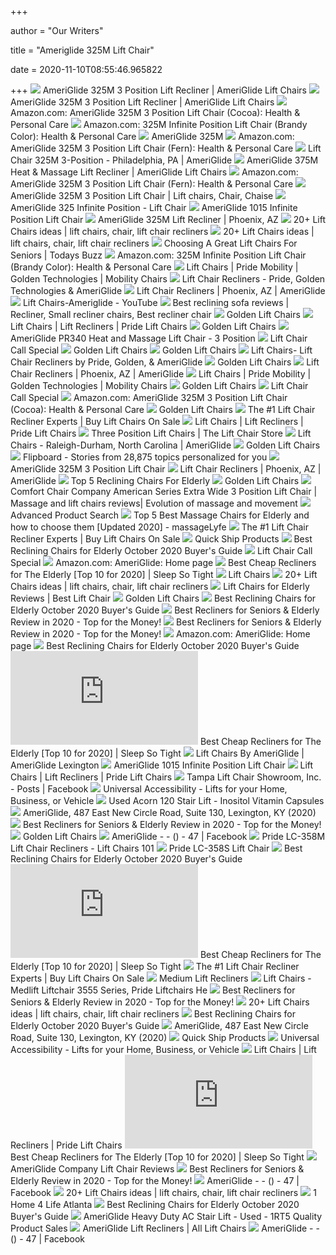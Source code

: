 +++
        
author = "Our Writers"
        
title = "Ameriglide 325M Lift Chair"
        
date = 2020-11-10T08:55:46.965822
        
+++
[ ![](https://www.ameriglide.com/cache/1565969047549/resources/product/505/productImage/2181.jpg)](https://www.ameriglide.com/cache/1565969047549/resources/product/505/productImage/2181.jpg) AmeriGlide 325M 3 Position Lift Recliner | AmeriGlide Lift Chairs
[ ![](https://www.ameriglide.com/cache/1565969029068/resources/product/505/productImage/2179.jpg)](https://www.ameriglide.com/cache/1565969029068/resources/product/505/productImage/2179.jpg) AmeriGlide 325M 3 Position Lift Recliner | AmeriGlide Lift Chairs
[ ![](https://images-na.ssl-images-amazon.com/images/I/41VWIyAqPVL._AC_.jpg)](https://images-na.ssl-images-amazon.com/images/I/41VWIyAqPVL._AC_.jpg) Amazon.com: AmeriGlide 325M 3 Position Lift Chair (Cocoa): Health &  Personal Care
[ ![](https://images-na.ssl-images-amazon.com/images/I/71t0kiZqb6L._AC_SL1500_.jpg)](https://images-na.ssl-images-amazon.com/images/I/71t0kiZqb6L._AC_SL1500_.jpg) Amazon.com: 325M Infinite Position Lift Chair (Brandy Color): Health &  Personal Care
[ ![](x-raw-image:///62c602c7c472ae07046f8dc11d3bf44322a4893ef7bc5ae62055041ba0b8282e)](x-raw-image:///62c602c7c472ae07046f8dc11d3bf44322a4893ef7bc5ae62055041ba0b8282e) AmeriGlide 325M
[ ![](https://m.media-amazon.com/images/I/41uPJZgRbDL._AA300_.jpg)](https://m.media-amazon.com/images/I/41uPJZgRbDL._AA300_.jpg) Amazon.com: AmeriGlide 325M 3 Position Lift Chair (Fern): Health & Personal  Care
[ ![](https://www.ameriglide-philadelphia-pa.com/cache/1414078980000/resources/product/580/picture.jpg)](https://www.ameriglide-philadelphia-pa.com/cache/1414078980000/resources/product/580/picture.jpg) Lift Chair 325M 3-Position - Philadelphia, PA | AmeriGlide
[ ![](https://www.ameriglide.com/cache/1512152908975/resources/product/531/picture.jpg)](https://www.ameriglide.com/cache/1512152908975/resources/product/531/picture.jpg) AmeriGlide 375M Heat & Massage Lift Recliner | AmeriGlide Lift Chairs
[ ![](https://m.media-amazon.com/images/I/31GqN0-04eL._AA300_.jpg)](https://m.media-amazon.com/images/I/31GqN0-04eL._AA300_.jpg) Amazon.com: AmeriGlide 325M 3 Position Lift Chair (Fern): Health & Personal  Care
[ ![](https://i.pinimg.com/originals/15/bb/13/15bb13f374ec162d9f255d4ed47dc079.jpg)](https://i.pinimg.com/originals/15/bb/13/15bb13f374ec162d9f255d4ed47dc079.jpg) AmeriGlide 325M 3 Position Lift Chair | Lift chairs, Chair, Chaise
[ ![](https://www.ameriglide.com/cache/1502734026191/resources/product/983/productImage/1170.jpg)](https://www.ameriglide.com/cache/1502734026191/resources/product/983/productImage/1170.jpg) AmeriGlide 325 Infinite Position - Lift Chair
[ ![](https://www.ameriglide.com/cache/1379699147000/resources/product/980/picture.jpg)](https://www.ameriglide.com/cache/1379699147000/resources/product/980/picture.jpg) AmeriGlide 1015 Infinite Position Lift Chair
[ ![](https://www.ameriglide-phoenix-az.com/cache/1277243685000/resources/product/45241/picture.jpg)](https://www.ameriglide-phoenix-az.com/cache/1277243685000/resources/product/45241/picture.jpg) AmeriGlide 325M Lift Recliner | Phoenix, AZ
[ ![](https://i.pinimg.com/236x/95/0e/38/950e3871167266893e5d46da3c4b8282--recliner-chairs-big-men.jpg)](https://i.pinimg.com/236x/95/0e/38/950e3871167266893e5d46da3c4b8282--recliner-chairs-big-men.jpg) 20+ Lift Chairs ideas | lift chairs, chair, lift chair recliners
[ ![](https://i.pinimg.com/236x/c0/b1/b7/c0b1b79805d37905b0f30f102bbfa9c9--infinite-lift.jpg)](https://i.pinimg.com/236x/c0/b1/b7/c0b1b79805d37905b0f30f102bbfa9c9--infinite-lift.jpg) 20+ Lift Chairs ideas | lift chairs, chair, lift chair recliners
[ ![](https://todaysbuzz.com/content/163557/b0be6581ed6ae9193898d4d7c762dbc4.jpg)](https://todaysbuzz.com/content/163557/b0be6581ed6ae9193898d4d7c762dbc4.jpg) Choosing A Great Lift Chairs For Seniors | Todays Buzz
[ ![](https://images-na.ssl-images-amazon.com/images/I/41nWrw73GsL._AC_.jpg)](https://images-na.ssl-images-amazon.com/images/I/41nWrw73GsL._AC_.jpg) Amazon.com: 325M Infinite Position Lift Chair (Brandy Color): Health &  Personal Care
[ ![](https://www.4-medical-supplies.com/cache/1463071445311/resources/smartPage/86/picture-thumb.jpg)](https://www.4-medical-supplies.com/cache/1463071445311/resources/smartPage/86/picture-thumb.jpg) Lift Chairs | Pride Mobility | Golden Technologies | Mobility Chairs
[ ![](https://www.mobility-superstore.com/cache/1463070180441/images/lift-chairs/lift-chair-lifestyle.jpg)](https://www.mobility-superstore.com/cache/1463070180441/images/lift-chairs/lift-chair-lifestyle.jpg) Lift Chair Recliners - Pride, Golden Technologies & AmeriGlide
[ ![](https://www.ameriglide-phoenix-az.com/cache/1491496702378/resources/product/1136/picture-thumb.jpg)](https://www.ameriglide-phoenix-az.com/cache/1491496702378/resources/product/1136/picture-thumb.jpg) Lift Chair Recliners | Phoenix, AZ | AmeriGlide
[ ![](https://i.ytimg.com/vi/4RkGioOZH7s/maxresdefault.jpg)](https://i.ytimg.com/vi/4RkGioOZH7s/maxresdefault.jpg) Lift Chairs-Ameriglide - YouTube
[ ![](https://i.pinimg.com/736x/51/ed/73/51ed73c24f1bd700cb1376a62fe168da.jpg)](https://i.pinimg.com/736x/51/ed/73/51ed73c24f1bd700cb1376a62fe168da.jpg) Best reclining sofa reviews | Recliner, Small recliner chairs, Best recliner  chair
[ ![](https://www.ameriglide.com/cache/1601493402211/resources/product/1908/picture.jpg)](https://www.ameriglide.com/cache/1601493402211/resources/product/1908/picture.jpg) Golden Lift Chairs
[ ![](https://www.a1-medical-supplies.net/cache/1410874782000/resources/product/4/picture-thumb.jpg)](https://www.a1-medical-supplies.net/cache/1410874782000/resources/product/4/picture-thumb.jpg) Lift Chairs | Lift Recliners | Pride Lift Chairs
[ ![](https://www.ameriglide.com/cache/1260482892000/resources/product/1901/picture.jpg)](https://www.ameriglide.com/cache/1260482892000/resources/product/1901/picture.jpg) Golden Lift Chairs
[ ![](https://www.ameriglide.com/cache/1463772412000/resources/product/979/productImage/793.jpg)](https://www.ameriglide.com/cache/1463772412000/resources/product/979/productImage/793.jpg) AmeriGlide PR340 Heat and Massage Lift Chair - 3 Position
[ ![](https://www.ameriglide-phoenix-az.com/cache/1491495730830/resources/product/1134/picture.jpg)](https://www.ameriglide-phoenix-az.com/cache/1491495730830/resources/product/1134/picture.jpg) Lift Chair Call Special
[ ![](https://www.ameriglide.com/cache/1185288691000/resources/product/1896/picture.jpg)](https://www.ameriglide.com/cache/1185288691000/resources/product/1896/picture.jpg) Golden Lift Chairs
[ ![](https://www.ameriglide.com/cache/1601493319589/resources/product/1902/picture.jpg)](https://www.ameriglide.com/cache/1601493319589/resources/product/1902/picture.jpg) Golden Lift Chairs
[ ![](https://www.electric-wheelchairs-101.com/cache/1463068984681/images/lc/lc-example2.jpg)](https://www.electric-wheelchairs-101.com/cache/1463068984681/images/lc/lc-example2.jpg) Lift Chairs- Lift Chair Recliners by Pride, Golden, & AmeriGlide
[ ![](https://www.ameriglide.com/cache/1601493203877/resources/product/1894/picture.jpg)](https://www.ameriglide.com/cache/1601493203877/resources/product/1894/picture.jpg) Golden Lift Chairs
[ ![](https://www.ameriglide-phoenix-az.com/cache/1494884847560/images2/store-lift-chairs.jpg)](https://www.ameriglide-phoenix-az.com/cache/1494884847560/images2/store-lift-chairs.jpg) Lift Chair Recliners | Phoenix, AZ | AmeriGlide
[ ![](https://www.4-medical-supplies.com/cache/1597090025743/resources/smartPage/163/picture-thumb.jpg)](https://www.4-medical-supplies.com/cache/1597090025743/resources/smartPage/163/picture-thumb.jpg) Lift Chairs | Pride Mobility | Golden Technologies | Mobility Chairs
[ ![](https://www.ameriglide.com/cache/1260483789000/resources/product/1909/picture.jpg)](https://www.ameriglide.com/cache/1260483789000/resources/product/1909/picture.jpg) Golden Lift Chairs
[ ![](https://www.ameriglide-wilmington-nc.com/cache/1556738434210/resources/product/1783/picture.jpg)](https://www.ameriglide-wilmington-nc.com/cache/1556738434210/resources/product/1783/picture.jpg) Lift Chair Call Special
[ ![](https://images-na.ssl-images-amazon.com/images/I/41VWIyAqPVL._SR600%2C315_PIWhiteStrip%2CBottomLeft%2C0%2C35_PIStarRatingFOUR%2CBottomLeft%2C360%2C-6_SR600%2C315_ZA(26%20Reviews)%2C445%2C291%2C400%2C400%2Carial%2C12%2C4%2C0%2C0%2C5_SCLZZZZZZZ_.jpg)](https://images-na.ssl-images-amazon.com/images/I/41VWIyAqPVL._SR600%2C315_PIWhiteStrip%2CBottomLeft%2C0%2C35_PIStarRatingFOUR%2CBottomLeft%2C360%2C-6_SR600%2C315_ZA(26%20Reviews)%2C445%2C291%2C400%2C400%2Carial%2C12%2C4%2C0%2C0%2C5_SCLZZZZZZZ_.jpg) Amazon.com: AmeriGlide 325M 3 Position Lift Chair (Cocoa): Health &  Personal Care
[ ![](https://www.ameriglide.com/cache/1601493626646/resources/product/2472/picture.jpg)](https://www.ameriglide.com/cache/1601493626646/resources/product/2472/picture.jpg) Golden Lift Chairs
[ ![](https://www.usmedicalsupplies.com/cache/1562350188066/images/lc/positions/two-position.jpg)](https://www.usmedicalsupplies.com/cache/1562350188066/images/lc/positions/two-position.jpg) The #1 Lift Chair Recliner Experts | Buy Lift Chairs On Sale
[ ![](https://www.a1-medical-supplies.net/cache/1247146243000/resources/product/83/picture-thumb.jpg)](https://www.a1-medical-supplies.net/cache/1247146243000/resources/product/83/picture-thumb.jpg) Lift Chairs | Lift Recliners | Pride Lift Chairs
[ ![](https://www.lift-chair-store.com/cache/1324671982000/resources/product/865/picture-thumb.jpg)](https://www.lift-chair-store.com/cache/1324671982000/resources/product/865/picture-thumb.jpg) Three Position Lift Chairs | The Lift Chair Store
[ ![](https://www.ameriglide-raleigh-nc.com/cache/1336580425000/resources/product/1099/picture-thumb.jpg)](https://www.ameriglide-raleigh-nc.com/cache/1336580425000/resources/product/1099/picture-thumb.jpg) Lift Chairs - Raleigh-Durham, North Carolina | AmeriGlide
[ ![](https://www.ameriglide.com/cache/1582659086401/resources/product/2125/picture.jpg)](https://www.ameriglide.com/cache/1582659086401/resources/product/2125/picture.jpg) Golden Lift Chairs
[ ![](http://ecx.images-amazon.com/images/I/51I4usMEy4L.jpg)](http://ecx.images-amazon.com/images/I/51I4usMEy4L.jpg) Flipboard - Stories from 28,875 topics personalized for you
[ ![](https://www.ameriglide-lehigh-valley-pa.com/cache/1544716384958/resources/product/1501/picture.jpg)](https://www.ameriglide-lehigh-valley-pa.com/cache/1544716384958/resources/product/1501/picture.jpg) AmeriGlide 325M 3 Position Lift Chair
[ ![](https://www.ameriglide-phoenix-az.com/cache/1492024610938/resources/product/1124/picture-thumb.jpg)](https://www.ameriglide-phoenix-az.com/cache/1492024610938/resources/product/1124/picture-thumb.jpg) Lift Chair Recliners | Phoenix, AZ | AmeriGlide
[ ![](https://res.cloudinary.com/jerrick/image/upload/fl_progressive,q_auto,w_1024/5f167b2f0870e60022d85aed.jpg)](https://res.cloudinary.com/jerrick/image/upload/fl_progressive,q_auto,w_1024/5f167b2f0870e60022d85aed.jpg) Top 5 Reclining Chairs For Elderly
[ ![](https://www.ameriglide.com/cache/1601493495363/resources/product/1922/picture.jpg)](https://www.ameriglide.com/cache/1601493495363/resources/product/1922/picture.jpg) Golden Lift Chairs
[ ![](https://www.artformstudio.com/wp-content/uploads/2017/06/American-Series-Extra-Wide-3-Position-Lift-Chair.jpg)](https://www.artformstudio.com/wp-content/uploads/2017/06/American-Series-Extra-Wide-3-Position-Lift-Chair.jpg) Comfort Chair Company American Series Extra Wide 3 Position Lift Chair |  Massage and lift chairs reviews| Evolution of massage and movement
[ ![](https://www.a1-medical-supplies.net/cache/1508863282135/resources/product/3127/picture.jpg)](https://www.a1-medical-supplies.net/cache/1508863282135/resources/product/3127/picture.jpg) Advanced Product Search
[ ![](https://massagelyfe.com/wp-content/uploads/2019/05/best-massage-chair-for-elderly.jpg.png)](https://massagelyfe.com/wp-content/uploads/2019/05/best-massage-chair-for-elderly.jpg.png) Top 5 Best Massage Chairs for Elderly and how to choose them [Updated 2020]  - massageLyfe
[ ![](https://www.usmedicalsupplies.com/cache/1562350188066/images/lc/positions/infinite-position.jpg)](https://www.usmedicalsupplies.com/cache/1562350188066/images/lc/positions/infinite-position.jpg) The #1 Lift Chair Recliner Experts | Buy Lift Chairs On Sale
[ ![](https://www.ameriglide.com/cache/1539285423153/resources/product/807/picture.jpg)](https://www.ameriglide.com/cache/1539285423153/resources/product/807/picture.jpg) Quick Ship Products
[ ![](https://i0.wp.com/www.hod9.com/wp-content/uploads/2020/05/irene-recliner-chair-for-elderly.jpg?resize=398%2C398&ssl=1)](https://i0.wp.com/www.hod9.com/wp-content/uploads/2020/05/irene-recliner-chair-for-elderly.jpg?resize=398%2C398&ssl=1) Best Reclining Chairs for Elderly October 2020 Buyer's Guide
[ ![](https://www.ameriglide-phoenix-az.com/cache/1492101016457/resources/product/1128/picture.jpg)](https://www.ameriglide-phoenix-az.com/cache/1492101016457/resources/product/1128/picture.jpg) Lift Chair Call Special
[ ![](https://m.media-amazon.com/images/I/41flACWvVuL._AC_SX352_SY330_.jpg)](https://m.media-amazon.com/images/I/41flACWvVuL._AC_SX352_SY330_.jpg) Amazon.com: AmeriGlide: Home page
[ ![](https://sleepsotight.com/wp-content/uploads/2019/10/51GMdts7LnL.jpg)](https://sleepsotight.com/wp-content/uploads/2019/10/51GMdts7LnL.jpg) Best Cheap Recliners for The Elderly [Top 10 for 2020] | Sleep So Tight
[ ![](https://www.universal-accessibility.com/cache/1579551388659/images/lc/lc-lifestyle.jpg)](https://www.universal-accessibility.com/cache/1579551388659/images/lc/lc-lifestyle.jpg) Lift Chairs
[ ![](https://i.pinimg.com/236x/f2/b4/7f/f2b47fa7384ff65a1bdc6e4a2841efac.jpg)](https://i.pinimg.com/236x/f2/b4/7f/f2b47fa7384ff65a1bdc6e4a2841efac.jpg) 20+ Lift Chairs ideas | lift chairs, chair, lift chair recliners
[ ![](https://bestliftchair.net/wp-content/uploads/Perry-Ellis.jpg)](https://bestliftchair.net/wp-content/uploads/Perry-Ellis.jpg) Lift Chairs for Elderly Reviews | Best Lift Chair
[ ![](https://www.ameriglide.com/cache/1601493517883/resources/product/1923/picture.jpg)](https://www.ameriglide.com/cache/1601493517883/resources/product/1923/picture.jpg) Golden Lift Chairs
[ ![](https://i2.wp.com/www.hod9.com/wp-content/uploads/2020/05/canmov-recliner-chair.jpg?resize=350%2C350&ssl=1)](https://i2.wp.com/www.hod9.com/wp-content/uploads/2020/05/canmov-recliner-chair.jpg?resize=350%2C350&ssl=1) Best Reclining Chairs for Elderly October 2020 Buyer's Guide
[ ![](https://thehomedweller.com/wp-content/uploads/2020/03/4-9.jpg)](https://thehomedweller.com/wp-content/uploads/2020/03/4-9.jpg) Best Recliners for Seniors & Elderly Review in 2020 - Top for the Money!
[ ![](https://thehomedweller.com/wp-content/uploads/2018/10/ameriglide-recliner-2.png)](https://thehomedweller.com/wp-content/uploads/2018/10/ameriglide-recliner-2.png) Best Recliners for Seniors & Elderly Review in 2020 - Top for the Money!
[ ![](https://m.media-amazon.com/images/I/41SFfg23kCL._AC_SX352_SY330_.jpg)](https://m.media-amazon.com/images/I/41SFfg23kCL._AC_SX352_SY330_.jpg) Amazon.com: AmeriGlide: Home page
[ ![](https://i1.wp.com/www.hod9.com/wp-content/uploads/2020/05/irene-house-side-pocket-recliner.jpg?resize=694%2C694&ssl=1)](https://i1.wp.com/www.hod9.com/wp-content/uploads/2020/05/irene-house-side-pocket-recliner.jpg?resize=694%2C694&ssl=1) Best Reclining Chairs for Elderly October 2020 Buyer's Guide
[ ![](https://sleepsotight.com/wp-content/plugins/aawp/public/image.php?url=aHR0cHM6Ly9tLm1lZGlhLWFtYXpvbi5jb20vaW1hZ2VzL0kvNDEwelFzRm5jcEwuanBn)](https://sleepsotight.com/wp-content/plugins/aawp/public/image.php?url=aHR0cHM6Ly9tLm1lZGlhLWFtYXpvbi5jb20vaW1hZ2VzL0kvNDEwelFzRm5jcEwuanBn) Best Cheap Recliners for The Elderly [Top 10 for 2020] | Sleep So Tight
[ ![](https://www.ameriglide-lexington-ky.com/cache/1554748109723/images/logos/ag-logo-slim.gif)](https://www.ameriglide-lexington-ky.com/cache/1554748109723/images/logos/ag-logo-slim.gif) Lift Chairs By AmeriGlide | AmeriGlide Lexington
[ ![](https://www.ameriglide.com/cache/1603378834592/images/AMG-logo.png)](https://www.ameriglide.com/cache/1603378834592/images/AMG-logo.png) AmeriGlide 1015 Infinite Position Lift Chair
[ ![](https://www.a1-medical-supplies.net/cache/1542214682689/resources/product/2169/picture-thumb.jpg)](https://www.a1-medical-supplies.net/cache/1542214682689/resources/product/2169/picture-thumb.jpg) Lift Chairs | Lift Recliners | Pride Lift Chairs
[ ![](https://lookaside.fbsbx.com/lookaside/crawler/media/?media_id=617310371782722)](https://lookaside.fbsbx.com/lookaside/crawler/media/?media_id=617310371782722) Tampa Lift Chair Showroom, Inc. - Posts | Facebook
[ ![](https://www.universal-accessibility.com/cache/1594911100158/resources/product/1892/picture.jpg)](https://www.universal-accessibility.com/cache/1594911100158/resources/product/1892/picture.jpg) Universal Accessibility - Lifts for your Home, Business, or Vehicle
[ ![](http://www.4-medical-supplies.com/resources/product/706/picture.jpg)](http://www.4-medical-supplies.com/resources/product/706/picture.jpg) Used Acorn 120 Stair Lift - Inositol Vitamin Capsules
[ ![](https://lookaside.fbsbx.com/lookaside/crawler/media/?media_id=2166307463485239&get_thumbnail=1)](https://lookaside.fbsbx.com/lookaside/crawler/media/?media_id=2166307463485239&get_thumbnail=1) AmeriGlide, 487 East New Circle Road, Suite 130, Lexington, KY (2020)
[ ![](https://thehomedweller.com/wp-content/uploads/2020/03/8-1.jpg)](https://thehomedweller.com/wp-content/uploads/2020/03/8-1.jpg) Best Recliners for Seniors & Elderly Review in 2020 - Top for the Money!
[ ![](https://www.ameriglide.com/cache/1334244142000/resources/product/1914/picture.jpg)](https://www.ameriglide.com/cache/1334244142000/resources/product/1914/picture.jpg) Golden Lift Chairs
[ ![](https://lookaside.fbsbx.com/lookaside/crawler/media/?media_id=2261230943916576)](https://lookaside.fbsbx.com/lookaside/crawler/media/?media_id=2261230943916576) AmeriGlide - - () - 47 | Facebook
[ ![](https://www.lc101.net/cache/1333126352000/resources/product/345/picture.jpg)](https://www.lc101.net/cache/1333126352000/resources/product/345/picture.jpg) Pride LC-358M Lift Chair Recliners - Lift Chairs 101
[ ![](https://www.ameriglide-scranton-wilkes-barre-pa.com/cache/1337622449000/resources/product/54895/picture.jpg)](https://www.ameriglide-scranton-wilkes-barre-pa.com/cache/1337622449000/resources/product/54895/picture.jpg) Pride LC-358S Lift Chair
[ ![](https://i2.wp.com/www.hod9.com/wp-content/uploads/2020/05/recliner-chair-with-dual-motor.jpg?resize=735%2C744&ssl=1)](https://i2.wp.com/www.hod9.com/wp-content/uploads/2020/05/recliner-chair-with-dual-motor.jpg?resize=735%2C744&ssl=1) Best Reclining Chairs for Elderly October 2020 Buyer's Guide
[ ![](https://sleepsotight.com/wp-content/plugins/aawp/public/image.php?url=aHR0cHM6Ly9tLm1lZGlhLWFtYXpvbi5jb20vaW1hZ2VzL0kvNDE2QjVjRFlWT0wuanBn)](https://sleepsotight.com/wp-content/plugins/aawp/public/image.php?url=aHR0cHM6Ly9tLm1lZGlhLWFtYXpvbi5jb20vaW1hZ2VzL0kvNDE2QjVjRFlWT0wuanBn) Best Cheap Recliners for The Elderly [Top 10 for 2020] | Sleep So Tight
[ ![](https://www.usmedicalsupplies.com/cache/1562350188066/images/lc/positions/zero-gravity.jpg)](https://www.usmedicalsupplies.com/cache/1562350188066/images/lc/positions/zero-gravity.jpg) The #1 Lift Chair Recliner Experts | Buy Lift Chairs On Sale
[ ![](https://www.lift-chairs-4-less.com/cache/1601493598865/resources/product/983/picture-thumb.jpg)](https://www.lift-chairs-4-less.com/cache/1601493598865/resources/product/983/picture-thumb.jpg) Medium Lift Recliners
[ ![](https://secure.hmepowerweb.com/Resources/Uploads/5e295196-677e-43a9-b62b-1d19962e2cb4.jpg)](https://secure.hmepowerweb.com/Resources/Uploads/5e295196-677e-43a9-b62b-1d19962e2cb4.jpg) Lift Chairs - Medlift Liftchair 3555 Series, Pride Liftchairs He
[ ![](https://thehomedweller.com/wp-content/uploads/2020/03/7-5.jpg)](https://thehomedweller.com/wp-content/uploads/2020/03/7-5.jpg) Best Recliners for Seniors & Elderly Review in 2020 - Top for the Money!
[ ![](https://i.pinimg.com/236x/96/75/d8/9675d83c3ae91caed24cd6dbe9ee8022.jpg)](https://i.pinimg.com/236x/96/75/d8/9675d83c3ae91caed24cd6dbe9ee8022.jpg) 20+ Lift Chairs ideas | lift chairs, chair, lift chair recliners
[ ![](https://i0.wp.com/www.hod9.com/wp-content/uploads/2020/05/dorel-living-room-recliner.jpeg?resize=810%2C810&ssl=1)](https://i0.wp.com/www.hod9.com/wp-content/uploads/2020/05/dorel-living-room-recliner.jpeg?resize=810%2C810&ssl=1) Best Reclining Chairs for Elderly October 2020 Buyer's Guide
[ ![](https://scontent.fymy1-2.fna.fbcdn.net/v/t1.0-9/s720x720/50577921_2807387302679093_3281005545540026368_o.png?_nc_cat=103&_nc_sid=8024bb&_nc_ohc=KwuKIvU_GwwAX80FCTQ&_nc_ht=scontent.fymy1-2.fna&oh=fe2f127fa00429d59075b12f458c9f7c&oe=5F9D45D0)](https://scontent.fymy1-2.fna.fbcdn.net/v/t1.0-9/s720x720/50577921_2807387302679093_3281005545540026368_o.png?_nc_cat=103&_nc_sid=8024bb&_nc_ohc=KwuKIvU_GwwAX80FCTQ&_nc_ht=scontent.fymy1-2.fna&oh=fe2f127fa00429d59075b12f458c9f7c&oe=5F9D45D0) AmeriGlide, 487 East New Circle Road, Suite 130, Lexington, KY (2020)
[ ![](https://www.ameriglide.com/cache/1281979269000/resources/product/469/picture.jpg)](https://www.ameriglide.com/cache/1281979269000/resources/product/469/picture.jpg) Quick Ship Products
[ ![](https://www.universal-accessibility.com/cache/1572541650786/resources/product/1508/picture.png)](https://www.universal-accessibility.com/cache/1572541650786/resources/product/1508/picture.png) Universal Accessibility - Lifts for your Home, Business, or Vehicle
[ ![](https://www.a1-medical-supplies.net/cache/1463162440400/resources/smartPage/7/picture-thumb.gif)](https://www.a1-medical-supplies.net/cache/1463162440400/resources/smartPage/7/picture-thumb.gif) Lift Chairs | Lift Recliners | Pride Lift Chairs
[ ![](https://sleepsotight.com/wp-content/plugins/aawp/public/image.php?url=aHR0cHM6Ly9tLm1lZGlhLWFtYXpvbi5jb20vaW1hZ2VzL0kvNDFtY3ZKeWtWekwuanBn)](https://sleepsotight.com/wp-content/plugins/aawp/public/image.php?url=aHR0cHM6Ly9tLm1lZGlhLWFtYXpvbi5jb20vaW1hZ2VzL0kvNDFtY3ZKeWtWekwuanBn) Best Cheap Recliners for The Elderly [Top 10 for 2020] | Sleep So Tight
[ ![](https://bestliftchair.net/wp-content/uploads/AmeriGlide-Logo.png)](https://bestliftchair.net/wp-content/uploads/AmeriGlide-Logo.png) AmeriGlide Company Lift Chair Reviews
[ ![](https://thehomedweller.com/wp-content/uploads/2018/10/darvis-recliner-e1539701663896.png)](https://thehomedweller.com/wp-content/uploads/2018/10/darvis-recliner-e1539701663896.png) Best Recliners for Seniors & Elderly Review in 2020 - Top for the Money!
[ ![](https://lookaside.fbsbx.com/lookaside/crawler/media/?media_id=3031958996888588)](https://lookaside.fbsbx.com/lookaside/crawler/media/?media_id=3031958996888588) AmeriGlide - - () - 47 | Facebook
[ ![](https://i.pinimg.com/236x/1b/45/c2/1b45c2467edd7c792c1cef502807c06f--marketing-websites-email-marketing.jpg)](https://i.pinimg.com/236x/1b/45/c2/1b45c2467edd7c792c1cef502807c06f--marketing-websites-email-marketing.jpg) 20+ Lift Chairs ideas | lift chairs, chair, lift chair recliners
[ ![](http://www.1home4lifeatlanta.com/wp-content/uploads/2019/02/slide-01a.jpg)](http://www.1home4lifeatlanta.com/wp-content/uploads/2019/02/slide-01a.jpg) 1 Home 4 Life Atlanta
[ ![](https://i1.wp.com/www.hod9.com/wp-content/uploads/2020/05/anj-home-recliner-for-elderly.jpg?resize=289%2C289&ssl=1)](https://i1.wp.com/www.hod9.com/wp-content/uploads/2020/05/anj-home-recliner-for-elderly.jpg?resize=289%2C289&ssl=1) Best Reclining Chairs for Elderly October 2020 Buyer's Guide
[ ![](https://sites.google.com/site/1rt5qualityproductsales/_/rsrc/1554946781808/config/customLogo.gif?revision=1)](https://sites.google.com/site/1rt5qualityproductsales/_/rsrc/1554946781808/config/customLogo.gif?revision=1) AmeriGlide Heavy Duty AC Stair Lift - Used - 1RT5 Quality Product Sales
[ ![](https://www.all-lift-chairs.com/cache/1463079227801/images/nominee.png)](https://www.all-lift-chairs.com/cache/1463079227801/images/nominee.png) AmeriGlide Lift Recliners | All Lift Chairs
[ ![](https://lookaside.fbsbx.com/lookaside/crawler/media/?media_id=2167456203370235)](https://lookaside.fbsbx.com/lookaside/crawler/media/?media_id=2167456203370235) AmeriGlide - - () - 47 | Facebook
